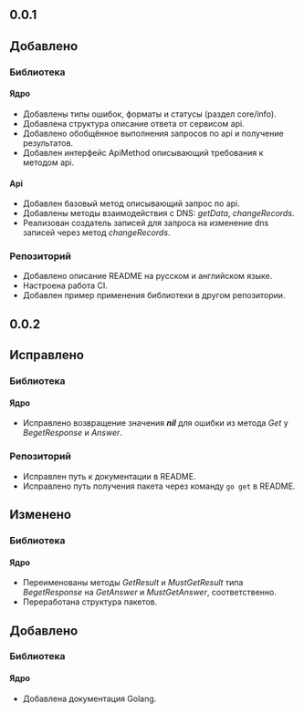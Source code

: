 ## 0.0.1

## Добавлено

### Библиотека

#### Ядро

* Добавлены типы ошибок, форматы и статусы (раздел core/info).
* Добавлена структура описание ответа от сервисом api.
* Добавлено обобщённое выполнения запросов по api и получение результатов.
* Добавлен интерфейс ApiMethod описывающий требования к методом api.

#### Api

* Добавлен базовый метод описывающий запрос по api.
* Добавлены методы взаимодействия с DNS: *getData*, *changeRecords*.
* Реализован создатель записей для запроса на изменение dns записей через метод *changeRecords*.

### Репозиторий

* Добавлено описание README на русском и английском языке.
* Настроена работа CI.
* Добавлен пример применения библиотеки в другом репозитории.

## 0.0.2

## Исправлено

### Библиотека

#### Ядро

* Исправлено возвращение значения ***nil*** для ошибки из метода *Get* у *BegetResponse* и *Answer*.

### Репозиторий

* Исправлен путь к документации в README.
* Исправлено путь получения пакета через команду `go get` в README.

## Изменено

### Библиотека

#### Ядро

* Переименованы методы *GetResult* и *MustGetResult* типа *BegetResponse* на *GetAnswer* и *MustGetAnswer*, соответственно.
* Переработана структура пакетов.

## Добавлено

### Библиотека

#### Ядро

* Добавлена документация Golang.